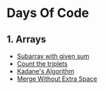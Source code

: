 # Days Of Code

## 1. Arrays
- [Subarray with given sum](../main/SubarraySum.cpp)
- [Count the triplets](../main/CountTriplet.cpp)
- [Kadane's Algorithm](../main/MaxSubarraySum.cpp)
- [Merge Without Extra Space](../main/MergeO1.cpp)
